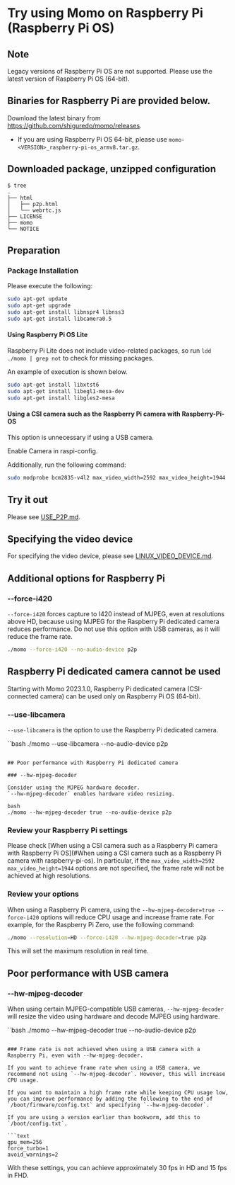 # Try using Momo on Raspberry Pi (Raspberry Pi OS)

## Note

Legacy versions of Raspberry Pi OS are not supported. Please use the latest version of Raspberry Pi OS (64-bit).

## Binaries for Raspberry Pi are provided below.

Download the latest binary from <https://github.com/shiguredo/momo/releases>.

- If you are using Raspberry Pi OS 64-bit, please use `momo-<VERSION>_raspberry-pi-os_armv8.tar.gz`.

## Downloaded package, unzipped configuration

```console
$ tree
.
├── html
│   ├── p2p.html
│   └── webrtc.js
├── LICENSE
├── momo
└── NOTICE
```

## Preparation

### Package Installation

Please execute the following:

```bash
sudo apt-get update
sudo apt-get upgrade
sudo apt-get install libnspr4 libnss3
sudo apt-get install libcamera0.5
```

#### Using Raspberry Pi OS Lite

Raspberry Pi Lite does not include video-related packages, so run `ldd ./momo | grep not` to check for missing packages.

An example of execution is shown below.

```bash
sudo apt-get install libxtst6
sudo apt-get install libegl1-mesa-dev
sudo apt-get install libgles2-mesa
```

#### Using a CSI camera such as the Raspberry Pi camera with Raspberry-Pi-OS

This option is unnecessary if using a USB camera.

Enable Camera in raspi-config.

Additionally, run the following command:

```bash
sudo modprobe bcm2835-v4l2 max_video_width=2592 max_video_height=1944
```

## Try it out

Please see [USE_P2P.md](USE_P2P.md).

## Specifying the video device

For specifying the video device, please see [LINUX_VIDEO_DEVICE.md](LINUX_VIDEO_DEVICE.md).

## Additional options for Raspberry Pi

### --force-i420

`--force-i420` forces capture to I420 instead of MJPEG, even at resolutions above HD, because using MJPEG for the Raspberry Pi dedicated camera reduces performance.
Do not use this option with USB cameras, as it will reduce the frame rate.

```bash
./momo --force-i420 --no-audio-device p2p
```

## Raspberry Pi dedicated camera cannot be used

Starting with Momo 2023.1.0, Raspberry Pi dedicated camera (CSI-connected camera) can be used only on Raspberry Pi OS (64-bit).

### --use-libcamera

`--use-libcamera` is the option to use the Raspberry Pi dedicated camera.

``bash
./momo --use-libcamera --no-audio-device p2p
```

## Poor performance with Raspberry Pi dedicated camera

### --hw-mjpeg-decoder

Consider using the MJPEG hardware decoder.
`--hw-mjpeg-decoder` enables hardware video resizing.

bash
./momo --hw-mjpeg-decoder true --no-audio-device p2p
```

### Review your Raspberry Pi settings

Please check [When using a CSI camera such as a Raspberry Pi camera with Raspberry Pi OS](#When using a CSI camera such as a Raspberry Pi camera with raspberry-pi-os).
In particular, if the `max_video_width=2592 max_video_height=1944` options are not specified, the frame rate will not be achieved at high resolutions.

### Review your options

When using a Raspberry Pi camera, using the `--hw-mjpeg-decoder=true --force-i420` options will reduce CPU usage and increase frame rate. For example, for the Raspberry Pi Zero, use the following command:

```bash
./momo --resolution=HD --force-i420 --hw-mjpeg-decoder=true p2p
```

This will set the maximum resolution in real time.

## Poor performance with USB camera

### --hw-mjpeg-decoder

When using certain MJPEG-compatible USB cameras, `--hw-mjpeg-decoder` will resize the video using hardware and decode MJPEG using hardware.

``bash
./momo --hw-mjpeg-decoder true --no-audio-device p2p
```

### Frame rate is not achieved when using a USB camera with a Raspberry Pi, even with --hw-mjpeg-decoder.

If you want to achieve frame rate when using a USB camera, we recommend not using `--hw-mjpeg-decoder`. However, this will increase CPU usage.

If you want to maintain a high frame rate while keeping CPU usage low, you can improve performance by adding the following to the end of `/boot/firmware/config.txt` and specifying `--hw-mjpeg-decoder`.

If you are using a version earlier than bookworm, add this to `/boot/config.txt`.

```text
gpu_mem=256
force_turbo=1
avoid_warnings=2
```

With these settings, you can achieve approximately 30 fps in HD and 15 fps in FHD.
